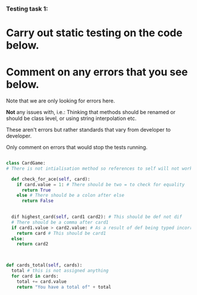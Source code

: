 ### Testing task 1:

# Carry out static testing on the code below.
# Comment on any errors that you see below.

Note that we are only looking for errors here.

**Not** any issues with, i.e.: 
Thinking that methods should be renamed or should be class level, or using string interpolation etc. 

These aren't errors but rather standards that vary from developer to developer. 

Only comment on errors that would stop the tests running.

```python

class CardGame:
# There is not intialisation method so references to self will not work

  def check_for_ace(self, card):
    if card.value = 1: # There should be two = to check for equality 
      return True
    else # There should be a colon after else
      return False
   

  dif highest_card(self, card1 card2): # This should be def not dif
  # There should be a comma after card1
  if card1.value > card2.value: # As a result of def being typed incorrectly this block is not indented as not recognised as part of a function or method
    return card # This should be card1
  else:
    return card2
  


def cards_total(self, cards):
  total # this is not assigned anything
  for card in cards:
    total += card.value
    return "You have a total of" + total
  
```
